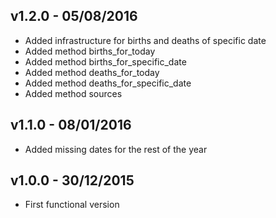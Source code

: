 ## v1.2.0 - 05/08/2016
* Added infrastructure for births and deaths of specific date
* Added method births_for_today 
* Added method births_for_specific_date
* Added method deaths_for_today
* Added method deaths_for_specific_date
* Added method sources

## v1.1.0 - 08/01/2016
* Added missing dates for the rest of the year

## v1.0.0 - 30/12/2015
* First functional version